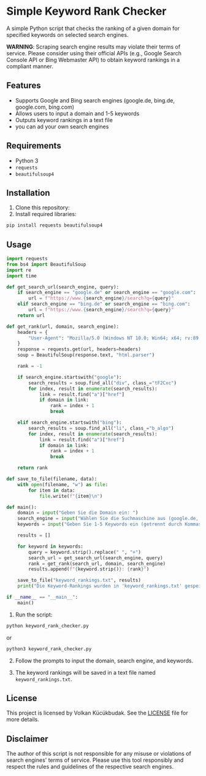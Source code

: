 # Simple Keyword Rank Checker

A simple Python script that checks the ranking of a given domain for specified keywords on selected search engines.

**WARNING**: Scraping search engine results may violate their terms of service. Please consider using their official APIs (e.g., Google Search Console API or Bing Webmaster API) to obtain keyword rankings in a compliant manner.

## Features

- Supports Google and Bing search engines (google.de, bing.de, google.com, bing.com)
- Allows users to input a domain and 1-5 keywords
- Outputs keyword rankings in a text file
- you can ad your own search engines

## Requirements

- Python 3
- `requests`
- `beautifulsoup4`

## Installation

1. Clone this repository:
2. Install required libraries:

```bash
pip install requests beautifulsoup4
```
## Usage


```python
import requests
from bs4 import BeautifulSoup
import re
import time

def get_search_url(search_engine, query):
    if search_engine == "google.de" or search_engine == "google.com":
        url = f"https://www.{search_engine}/search?q={query}"
    elif search_engine == "bing.de" or search_engine == "bing.com":
        url = f"https://www.{search_engine}/search?q={query}"
    return url

def get_rank(url, domain, search_engine):
    headers = {
        "User-Agent": "Mozilla/5.0 (Windows NT 10.0; Win64; x64; rv:89.0) Gecko/20100101 Firefox/89.0"
    }
    response = requests.get(url, headers=headers)
    soup = BeautifulSoup(response.text, "html.parser")

    rank = -1

    if search_engine.startswith("google"):
        search_results = soup.find_all("div", class_="tF2Cxc")
        for index, result in enumerate(search_results):
            link = result.find("a")["href"]
            if domain in link:
                rank = index + 1
                break

    elif search_engine.startswith("bing"):
        search_results = soup.find_all("li", class_="b_algo")
        for index, result in enumerate(search_results):
            link = result.find("a")["href"]
            if domain in link:
                rank = index + 1
                break

    return rank

def save_to_file(filename, data):
    with open(filename, "w") as file:
        for item in data:
            file.write(f"{item}\n")

def main():
    domain = input("Geben Sie die Domain ein: ")
    search_engine = input("Wählen Sie die Suchmaschine aus (google.de, bing.de, google.com, bing.com): ")
    keywords = input("Geben Sie 1-5 Keywords ein (getrennt durch Kommas): ").split(",")

    results = []

    for keyword in keywords:
        query = keyword.strip().replace(" ", "+")
        search_url = get_search_url(search_engine, query)
        rank = get_rank(search_url, domain, search_engine)
        results.append(f"{keyword.strip()}: {rank}")

    save_to_file("keyword_rankings.txt", results)
    print("Die Keyword-Rankings wurden in 'keyword_rankings.txt' gespeichert.")

if __name__ == "__main__":
    main()

```

1. Run the script:

```bash
python keyword_rank_checker.py
```
or
```bash
python3 keyword_rank_checker.py
```
2. Follow the prompts to input the domain, search engine, and keywords.

3. The keyword rankings will be saved in a text file named `keyword_rankings.txt`.

## License

This project is licensed by Volkan Kücükbudak. See the [LICENSE](LICENSE) file for more details. 

## Disclaimer

The author of this script is not responsible for any misuse or violations of search engines' terms of service. Please use this tool responsibly and respect the rules and guidelines of the respective search engines.


